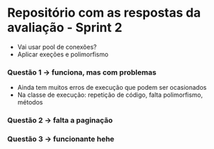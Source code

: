 # Repositório com as respostas da avaliação - Sprint 2

- Vai usar pool de conexões?
- Aplicar exeções e polimorfismo

### Questão 1 -> funciona, mas com problemas
- Ainda tem muitos erros de execução que podem ser ocasionados
- Na classe de execução: repetição de código, falta polimorfismo, métodos

### Questão 2 -> falta a paginação

### Questão 3 -> funcionante hehe